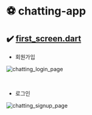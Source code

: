 # :soccer: chatting-app

## :heavy_check_mark: [first_screen.dart](https://github.com/Riudiu/chatting-app/blob/master/lib/screen/first_screen.dart)

- 회원가입

![chatting_login_page](https://user-images.githubusercontent.com/86466976/147556067-0ab7044b-d1ac-4e84-8b69-99b6a63250fc.png)

<br>

- 로그인

![chatting_signup_page](https://user-images.githubusercontent.com/86466976/147556106-13f113e6-2054-4724-9b86-74f6a2cc3aca.png)


